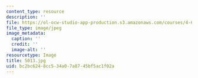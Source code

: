 ```yaml
---
content_type: resource
description: ''
file: https://ol-ocw-studio-app-production.s3.amazonaws.com/courses/4-614-religious-architecture-and-islamic-cultures-fall-2002/bc2bc6248cc534a07a8745bf5ac1f02a_5013.jpg
file_type: image/jpeg
image_metadata:
  caption: ''
  credit: ''
  image-alt: ''
resourcetype: Image
title: 5013.jpg
uid: bc2bc624-8cc5-34a0-7a87-45bf5ac1f02a
---
```

